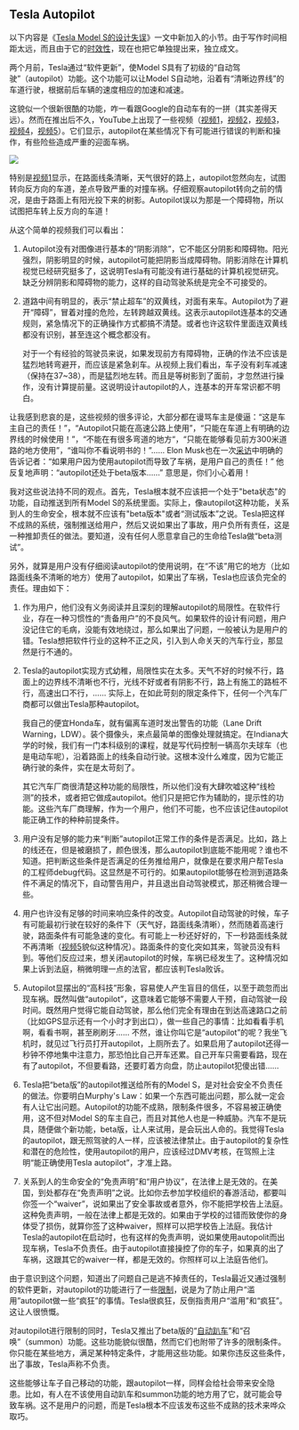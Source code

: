 ## Tesla Autopilot

以下内容是《[Tesla Model S的设计失误](http://www.yinwang.org/blog-cn/2015/12/12/tesla-model-s)》一文中新加入的小节。由于写作时间相距太远，而且由于它的[时效性](http://www.reuters.com/article/us-tesla-autopilot-idUSKCN0UO0NM20160110)，现在也把它单独提出来，独立成文。

两个月前，Tesla通过“软件更新”，使Model S具有了初级的“自动驾驶”（autopilot）功能。这个功能可以让Model S自动地，沿着有“清晰边界线”的车道行驶，根据前后车辆的速度相应的加速和减速。

这貌似一个很新很酷的功能，咋一看跟Google的自动车有的一拼（其实差得天远）。然而在推出后不久，YouTube上出现了一些视频（[视频1](https://www.youtube.com/watch?v=MrwxEX8qOxA)，[视频2](https://www.youtube.com/watch?v=Lx3-epk_ztQ)，[视频3](https://www.youtube.com/watch?v=LJnYCEQwtHs)，[视频4](https://www.youtube.com/watch?v=rkZ-jhLxrVc)，[视频5](https://www.youtube.com/watch?v=mLOG1bw3vSM)）。它们显示，autopilot在某些情况下有可能进行错误的判断和操作，有些险些造成严重的迎面车祸。

[![](http://www.yinwang.org/images/model-s-autopilot-frontal.png)](https://www.youtube.com/watch?v=MrwxEX8qOxA)

特别是[视频1](https://www.youtube.com/watch?v=MrwxEX8qOxA)显示，在路面线条清晰，天气很好的路上，autopilot忽然向左，试图转向反方向的车道，差点导致严重的对撞车祸。仔细观察autopilot转向之前的情况，是由于路面上有阳光投下来的树影。Autopilot误以为那是一个障碍物，所以试图把车转上反方向的车道！

从这个简单的视频我们可以看出：

1.  Autopilot没有对图像进行基本的“阴影消除”，它不能区分阴影和障碍物。阳光强烈，阴影明显的时候，autopilot可能把阴影当成障碍物。阴影消除在计算机视觉已经研究挺多了，这说明Tesla有可能没有进行基础的计算机视觉研究。缺乏分辨阴影和障碍物的能力，这样的自动驾驶系统是完全不可接受的。

2.  道路中间有明显的，表示“禁止超车”的双黄线，对面有来车。Autopilot为了避开“障碍”，冒着对撞的危险，左转跨越双黄线。这表示autopilot连基本的交通规则，紧急情况下的正确操作方式都搞不清楚。或者也许这软件里面连双黄线都没有识别，甚至连这个概念都没有。

    对于一个有经验的驾驶员来说，如果发现前方有障碍物，正确的作法不应该是猛烈地转弯避开，而应该是紧急刹车。从视频上我们看出，车子没有刹车减速（保持在37~38），而是猛烈地左转。而且是等树影到了面前，才忽然进行操作，没有计算提前量。这说明设计autopilot的人，连基本的开车常识都不明白。

让我感到悲哀的是，这些视频的很多评论，大部分都在谩骂车主是傻逼：“这是车主自己的责任！”，“Autopilot只能在高速公路上使用”，“只能在车道上有明确的边界线的时候使用！”，“不能在有很多弯道的地方“，“只能在能够看见前方300米道路的地方使用”，“谁叫你不看说明书的！”…… Elon Musk也在一次[采访](https://www.youtube.com/watch?v=60-b09XsyqU)中明确的告诉记者：“如果用户因为使用autopilot而导致了车祸，是用户自己的责任！” 他反复地声明：“autopilot还处于beta版本……” 意思是，你们小心着用！

我对这些说法持不同的观点。首先，Tesla根本就不应该把一个处于"beta状态"的功能，自动推送到所有Model S的系统里面。实际上，像autopilot这种功能，关系到人的生命安全，根本就不应该有"beta版本"或者“测试版本”之说。Tesla把这样不成熟的系统，强制推送给用户，然后又说如果出了事故，用户负所有责任，这是一种推卸责任的做法。要知道，没有任何人愿意拿自己的生命给Tesla做“beta测试”。

另外，就算是用户没有仔细阅读autopilot的使用说明，在“不该”用它的地方（比如路面线条不清晰的地方）使用了autopilot，如果出了车祸，Tesla也应该负完全的责任。理由如下：

1.  作为用户，他们没有义务阅读并且深刻的理解autopilot的局限性。在软件行业，存在一种习惯性的“责备用户”的不良风气。如果软件的设计有问题，用户没记住它的毛病，没能有效地绕过，那么如果出了问题，一般被认为是用户的错。Tesla想把软件行业的这种不正之风，引入到人命关天的汽车行业，那显然是行不通的。

2.  Tesla的autopilot实现方式幼稚，局限性实在太多。天气不好的时候不行，路面上的边界线不清晰也不行，光线不好或者有阴影不行，路上有施工的路桩不行，高速出口不行，…… 实际上，在如此苛刻的限定条件下，任何一个汽车厂商都可以做出Tesla那种autopilot。

    我自己的便宜Honda车，就有偏离车道时发出警告的功能（Lane Drift Warning，LDW）。装个摄像头，来点最简单的图像处理就搞定。在Indiana大学的时候，我们有一门本科级别的课程，就是写代码控制一辆高尔夫球车（也是电动车呢），沿着路面上的线条自动行驶。这根本没什么难度，因为它能正确行驶的条件，实在是太苛刻了。

    其它汽车厂商很清楚这种功能的局限性，所以他们没有大肆吹嘘这种“线检测”的技术，或者把它做成autopilot。他们只是把它作为辅助的，提示性的功能。这些汽车厂商理解，作为一个用户，他们不可能，也不应该记住autopilot能正确工作的种种前提条件。

3.  用户没有足够的能力来“判断”autopilot正常工作的条件是否满足。比如，路上的线还在，但是被磨损了，颜色很浅，那么autopilot到底能不能用呢？谁也不知道。把判断这些条件是否满足的任务推给用户，就像是在要求用户帮Tesla的工程师debug代码。这显然是不可行的。如果autopilot能够在检测到道路条件不满足的情况下，自动警告用户，并且退出自动驾驶模式，那还稍微合理一些。

4.  用户也许没有足够的时间来响应条件的改变。Autopilot自动驾驶的时候，车子有可能最初行驶在较好的条件下（天气好，路面线条清晰），然而随着高速行驶，路面条件有可能急速的变化。有可能上一秒还好好的，下一秒路面线条就不再清晰（[视频5](https://www.youtube.com/watch?v=mLOG1bw3vSM)貌似这种情况）。路面条件的变化突如其来，驾驶员没有料到。等他们反应过来，想关闭autopilot的时候，车祸已经发生了。这种情况如果上诉到法庭，稍微明理一点的法官，都应该判Tesla败诉。

5.  Autopilot显摆出的“高科技”形象，容易使人产生盲目的信任，以至于疏忽而出现车祸。既然叫做“autopilot”，这意味着它能够不需要人干预，自动驾驶一段时间。既然用户觉得它能自动驾驶，那么他们完全有理由在到达高速路口之前（比如GPS显示还有一个小时才到出口），做一些自己的事情：比如看看手机啊，看看书啊，甚至刷刷牙…… 不然，谁让你叫它是“autopilot”的呢？我坐飞机时，就见过飞行员打开autopilot，上厕所去了。如果启用了autopilot还得一秒钟不停地集中注意力，那恐怕比自己开车还累。自己开车只需要看路，现在有了autopilot，不但要看路，还要盯着方向盘，防止autopilot犯傻出错……

6.  Tesla把“beta版”的autopilot推送给所有的Model S，是对社会安全不负责任的做法。你要明白Murphy's Law：如果一个东西可能出问题，那么就一定会有人让它出问题。Autopilot的功能不成熟，限制条件很多，不容易被正确使用，这不但对Model S的车主自己，而且对其他人也是一种威胁。汽车不是玩具，随便做个新功能，beta版，让人来试用，是会玩出人命的。我觉得Tesla的autopilot，跟无照驾驶的人一样，应该被法律禁止。由于autopilot的复杂性和潜在的危险性，使用autopilot的用户，应该经过DMV考核，在驾照上注明“能正确使用Tesla autopilot”，才准上路。

7.  关系到人的生命安全的“免责声明”和“用户协议”，在法律上是无效的。在美国，到处都存在“免责声明”之说。比如你去参加学校组织的春游活动，都要叫你签一个“waiver”，说如果出了安全事故或者意外，你不能把学校告上法庭。这种免责声明，一般在法律上都是无效的。如果由于学校的过错而致使你的身体受了损伤，就算你签了这种waiver，照样可以把学校告上法庭。我估计Tesla的autopilot在启动时，也有这样的免责声明，说如果使用autopolit而出现车祸，Tesla不负责任。由于autopilot直接操控了你的车子，如果真的出了车祸，这跟其它的waiver一样，都是无效的。你照样可以上法庭告他们。

由于意识到这个问题，知道出了问题自己是逃不掉责任的，Tesla最近又通过强制的软件更新，对autopilot的功能进行了一些[限制](http://www.reuters.com/article/us-tesla-autopilot-idUSKCN0UO0NM20160110)，说是为了防止用户“滥用”autopilot做一些“疯狂”的事情。Tesla很疯狂，反倒指责用户“滥用”和“疯狂”。这让人很愤慨。

对autopilot进行限制的同时，Tesla又推出了beta版的“[自动趴车](http://www.cnet.com/news/tesla-cars-can-now-self-park-at-your-command)”和“召唤”（summon）功能。这些功能貌似很酷，然而它们也附带了许多的限制条件。你只能在某些地方，满足某种特定条件，才能用这些功能。如果你违反这些条件，出了事故，Tesla声称不负责。

这些能够让车子自己移动的功能，跟autopilot一样，同样会给社会带来安全隐患。比如，有人在不该使用自动趴车和summon功能的地方用了它，就可能会导致车祸。这不是用户的问题，而是Tesla根本不应该发布这些不成熟的技术来哗众取巧。
